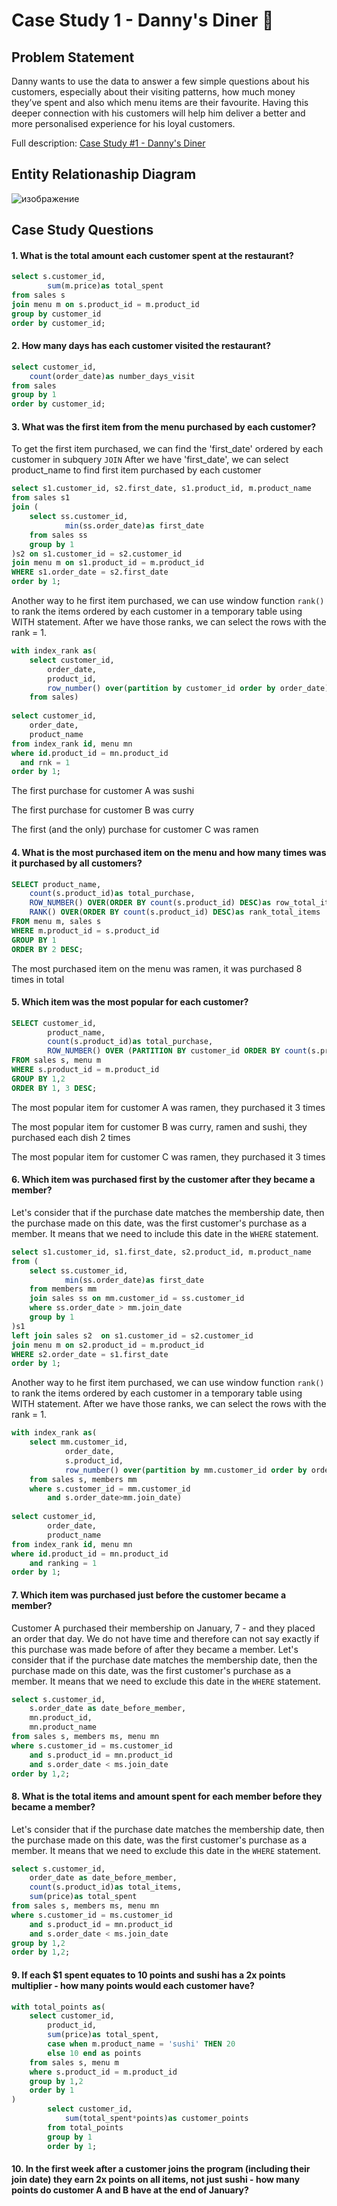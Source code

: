 # Case Study 1 - Danny's Diner :rice:

## Problem Statement

Danny wants to use the data to answer a few simple questions about his customers, especially about their visiting patterns, how much money they’ve spent and also which menu items are their favourite. Having this deeper connection with his customers will help him deliver a better and more personalised experience for his loyal customers. 

Full description: [Case Study #1 - Danny's Diner](https://8weeksqlchallenge.com/case-study-1/)

## Entity Relationaship Diagram
![изображение](https://user-images.githubusercontent.com/98699089/156034410-8775d5d2-eda5-4453-9e33-54bfef253084.png)


## Case Study Questions

#### 1. What is the total amount each customer spent at the restaurant?

````sql
select s.customer_id,
		sum(m.price)as total_spent
from sales s
join menu m on s.product_id = m.product_id
group by customer_id 
order by customer_id;
````

#### 2. How many days has each customer visited the restaurant?

````sql
select customer_id,
	count(order_date)as number_days_visit
from sales	
group by 1
order by customer_id;
````

#### 3. What was the first item from the menu purchased by each customer?

To get the first item purchased, we can find the 'first_date' ordered by each customer in subquery `JOIN`
After we have 'first_date', we can select product_name to find first item purchased by each customer

````sql
select s1.customer_id, s2.first_date, s1.product_id, m.product_name
from sales s1
join (
	select ss.customer_id,
			min(ss.order_date)as first_date
	from sales ss
	group by 1
)s2 on s1.customer_id = s2.customer_id
join menu m on s1.product_id = m.product_id	
WHERE s1.order_date = s2.first_date	
order by 1;
````

Another way to he first item purchased, we can use window function `rank()` to rank the items ordered by each customer in a temporary table using WITH statement.
After we have those ranks, we can select the rows with the rank = 1.

````sql
with index_rank as(
	select customer_id,
		order_date,
		product_id,
		row_number() over(partition by customer_id order by order_date)as rnk
	from sales)
	
select customer_id,
	order_date,
	product_name
from index_rank id, menu mn
where id.product_id = mn.product_id
  and rnk = 1
order by 1;		
````

The first purchase for customer A was sushi

The first purchase for customer B was curry

The first (and the only) purchase for customer C was ramen


#### 4. What is the most purchased item on the menu and how many times was it purchased by all customers?

````sql
SELECT product_name,
	count(s.product_id)as total_purchase,
	ROW_NUMBER() OVER(ORDER BY count(s.product_id) DESC)as row_total_items,
	RANK() OVER(ORDER BY count(s.product_id) DESC)as rank_total_items
FROM menu m, sales s
WHERE m.product_id = s.product_id
GROUP BY 1
ORDER BY 2 DESC;
````
The most purchased item on the menu was ramen, it was purchased 8 times in total


#### 5. Which item was the most popular for each customer?

````sql
SELECT customer_id,
		product_name,
		count(s.product_id)as total_purchase,
		ROW_NUMBER() OVER (PARTITION BY customer_id ORDER BY count(s.product_id) DESC)as row_popular
FROM sales s, menu m
WHERE s.product_id = m.product_id
GROUP BY 1,2
ORDER BY 1, 3 DESC;
````
The most popular item for customer A was ramen, they purchased it 3 times

The most popular item for customer B was curry, ramen and sushi, they purchased each dish 2 times

The most popular item for customer C was ramen, they purchased it 3 times


#### 6. Which item was purchased first by the customer after they became a member?

Let's consider that if the purchase date matches the membership date, then the purchase made on this date, was the first customer's purchase as a member. It means that we need to include this date in the `WHERE` statement.

````sql
select s1.customer_id, s1.first_date, s2.product_id, m.product_name
from (
	select ss.customer_id,
			min(ss.order_date)as first_date
	from members mm
	join sales ss on mm.customer_id = ss.customer_id
	where ss.order_date > mm.join_date
	group by 1
)s1
left join sales s2	on s1.customer_id = s2.customer_id
join menu m on s2.product_id = m.product_id	
WHERE s2.order_date = s1.first_date	
order by 1;
````

Another way to he first item purchased, we can use window function `rank()` to rank the items ordered by each customer in a temporary table using WITH statement.
After we have those ranks, we can select the rows with the rank = 1.

````sql
with index_rank as(
	select mm.customer_id,
			order_date,
			s.product_id,
			row_number() over(partition by mm.customer_id order by order_date)as ranking
	from sales s, members mm
	where s.customer_id = mm.customer_id
		and s.order_date>mm.join_date)
	
select customer_id,
		order_date,
		product_name
from index_rank id, menu mn
where id.product_id = mn.product_id
	and ranking = 1
order by 1;
````

#### 7. Which item was purchased just before the customer became a member?

Customer A purchased their membership on January, 7 - and they placed an order that day. We do not have time and therefore can not say exactly if this purchase was made before of after they became a member. Let's consider that if the purchase date matches the membership date, then the purchase made on this date, was the first customer's purchase as a member. It means that we need to exclude this date in the `WHERE` statement.

````sql
select s.customer_id,
	s.order_date as date_before_member,
	mn.product_id,
	mn.product_name
from sales s, members ms, menu mn
where s.customer_id = ms.customer_id
	and s.product_id = mn.product_id
	and s.order_date < ms.join_date
order by 1,2;
````

#### 8. What is the total items and amount spent for each member before they became a member?

Let's consider that if the purchase date matches the membership date, then the purchase made on this date, was the first customer's purchase as a member. It means that we need to exclude this date in the `WHERE` statement.

````sql
select s.customer_id,
	order_date as date_before_member,
	count(s.product_id)as total_items,
	sum(price)as total_spent
from sales s, members ms, menu mn
where s.customer_id = ms.customer_id
	and s.product_id = mn.product_id
	and s.order_date < ms.join_date
group by 1,2
order by 1,2;
````

#### 9. If each $1 spent equates to 10 points and sushi has a 2x points multiplier - how many points would each customer have?

````sql
with total_points as(
	select customer_id,
		product_id,
		sum(price)as total_spent,
		case when m.product_name = 'sushi' THEN 20
		else 10 end as points
	from sales s, menu m
	where s.product_id = m.product_id
	group by 1,2
	order by 1
)
		select customer_id,
			sum(total_spent*points)as customer_points
		from total_points		
		group by 1
		order by 1;
````

#### 10. In the first week after a customer joins the program (including their join date) they earn 2x points on all items, not just sushi - how many points do customer A and B have at the end of January?



